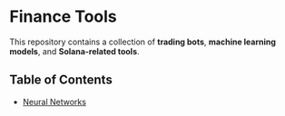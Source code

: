 # Finance Tools

This repository contains a collection of **trading bots**, **machine learning models**, and **Solana-related tools**.

## Table of Contents

- [Neural Networks](#brains)
